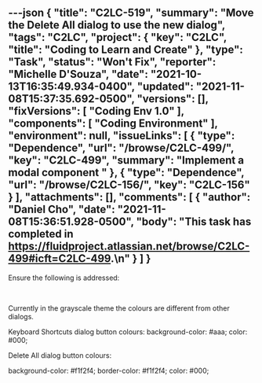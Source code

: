 ---json
{
  "title": "C2LC-519",
  "summary": "Move the Delete All dialog to use the new dialog",
  "tags": "C2LC",
  "project": {
    "key": "C2LC",
    "title": "Coding to Learn and Create"
  },
  "type": "Task",
  "status": "Won't Fix",
  "reporter": "Michelle D'Souza",
  "date": "2021-10-13T16:35:49.934-0400",
  "updated": "2021-11-08T15:37:35.692-0500",
  "versions": [],
  "fixVersions": [
    "Coding Env 1.0"
  ],
  "components": [
    "Coding Environment"
  ],
  "environment": null,
  "issueLinks": [
    {
      "type": "Dependence",
      "url": "/browse/C2LC-499/",
      "key": "C2LC-499",
      "summary": "Implement a modal component "
    },
    {
      "type": "Dependence",
      "url": "/browse/C2LC-156/",
      "key": "C2LC-156"
    }
  ],
  "attachments": [],
  "comments": [
    {
      "author": "Daniel Cho",
      "date": "2021-11-08T15:36:51.928-0500",
      "body": "This task has completed in <https://fluidproject.atlassian.net/browse/C2LC-499#icft=C2LC-499>.\n"
    }
  ]
}
---
Ensure the following is addressed:

 

Currently in the grayscale theme the colours are different from other dialogs.

Keyboard Shortcuts dialog button colours: background-color: #aaa; color: #000;

Delete All dialog button colours:

background-color: #f1f2f4; border-color: #f1f2f4; color: #000;

        